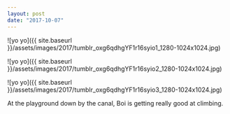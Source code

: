 ```yaml
---
layout: post
date: "2017-10-07"
---
```


![yo yo]({{ site.baseurl }}/assets/images/2017/tumblr_oxg6qdhgYF1r16syio1_1280-1024x1024.jpg)

![yo yo]({{ site.baseurl }}/assets/images/2017/tumblr_oxg6qdhgYF1r16syio2_1280-1024x1024.jpg)

![yo yo]({{ site.baseurl }}/assets/images/2017/tumblr_oxg6qdhgYF1r16syio3_1280-1024x1024.jpg)

At the playground down by the canal, Boi is getting really good at climbing.

